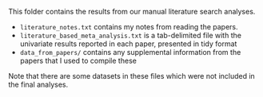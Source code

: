 This folder contains the results from our manual literature search analyses.

* `literature_notes.txt` contains my notes from reading the papers.
* `literature_based_meta_analysis.txt` is a tab-delimited file with the univariate results reported in each paper, presented in tidy format
* `data_from_papers/` contains any supplemental information from the papers that I used to compile these

Note that there are some datasets in these files which were not included in the final analyses.
